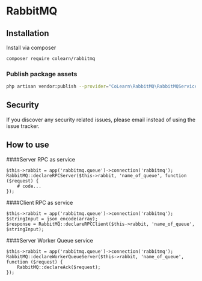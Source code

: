 # RabbitMQ

## Installation

Install via composer
```bash
composer require colearn/rabbitmq
```

### Publish package assets

```bash
php artisan vendor:publish --provider="CoLearn\RabbitMQ\RabbitMQServiceProvider"
```

## Security

If you discover any security related issues, please email
instead of using the issue tracker.

## How to use
####Server RPC as service
```
$this->rabbit = app('rabbitmq.queue')->connection('rabbitmq');
RabbitMQ::declareRPCServer($this->rabbit, 'name_of_queue', function ($request) {
    # code...
});
```
####Client RPC as service
```
$this->rabbit = app('rabbitmq.queue')->connection('rabbitmq');
$stringInput = json_encode(array);
$response = RabbitMQ::declareRPCClient($this->rabbit, 'name_of_queue', $stringInput);
```

####Server Worker Queue service
```
$this->rabbit = app('rabbitmq.queue')->connection('rabbitmq');
RabbitMQ::declareWorkerQueueServer($this->rabbit, 'name_of_queue', function ($request) {
    RabbitMQ::declareAck($request);
});
```
